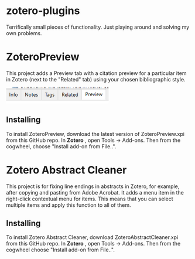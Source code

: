 # zotero-plugins
Terrifically small pieces of functionality. Just playing around and solving my own problems.

ZoteroPreview
===============

This project adds a Preview tab with a citation preview for a particular item in Zotero (next to the "Related" tab) using your chosen bibliographic style.

![Image of standard panel with preview tab](https://raw.githubusercontent.com/dcartertod/zotero-plugins/main/ZoteroPreview/zotero-preview.PNG)

## Installing

To install ZoteroPreview, download the latest version of ZoteroPreview.xpi from this GitHub repo. In **Zotero** , open Tools -> Add-ons. Then from the cogwheel, choose "Install add-on from File..".


Zotero Abstract Cleaner
=======================

This project is for fixing line endings in abstracts in Zotero, for example, after copying and pasting from Adobe Acrobat. It adds a menu item in the right-click contextual menu for items. This means that you can select multiple items and apply this function to all of them.

## Installing

To install Zotero Abstract Cleaner, download ZoteroAbstractCleaner.xpi from this GitHub repo. In **Zotero** , open Tools -> Add-ons. Then from the cogwheel choose "Install add-on from File..".

